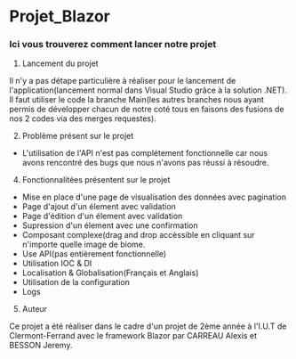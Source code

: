 # Projet_Blazor

### Ici vous trouverez comment lancer notre projet

1. Lancement du projet

Il n'y a pas détape particulière à réaliser pour le lancement de l'application(lancement normal dans Visual Studio grâce à la solution .NET). Il faut utiliser le code la branche Main(les autres branches nous ayant permis de développer chacun de notre coté tous en faisons des fusions de nos 2 codes via des merges requestes).

2. Problème présent sur le projet

  - L'utilisation de l'API n'est pas complétement fonctionnelle car nous avons rencontré des bugs que nous n'avons pas réussi à résoudre.

4. Fonctionnalitées présentent sur le projet

  - Mise en place d'une page de visualisation des données avec pagination
  - Page d'ajout d'un élement avec validation
  - Page d'édition d'un élement avec validation
  - Supression d'un élement avec une confirmation
  - Composant complexe(drag and drop accèssible en cliquant sur n'importe quelle image de biome.
  - Use API(pas entièrement fonctionnelle)
  - Utilisation IOC & DI
  - Localisation & Globalisation(Français et Anglais)
  - Utilisation de la configuration
  - Logs

5. Auteur

Ce projet a été réaliser dans le cadre d'un projet de 2ème année à l'I.U.T de Clermont-Ferrand avec le framework Blazor par CARREAU Alexis et BESSON Jeremy.
